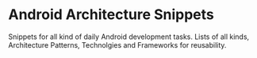 # Android Architecture Snippets
Snippets for all kind of daily Android development tasks. Lists of all kinds, Architecture Patterns, Technolgies and Frameworks for reusability.
